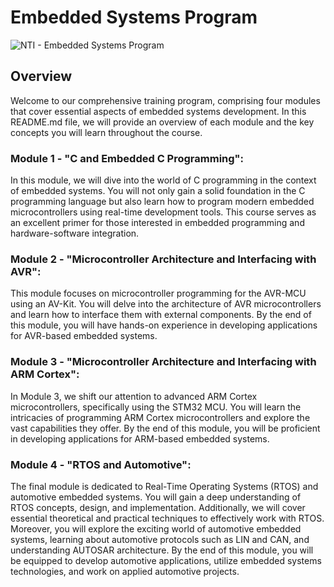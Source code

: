 # Embedded Systems Program

![NTI - Embedded Systems Program](https://github.com/AbdelrhmanWalaa/NTI-Embedded_Systems_Program/assets/44446382/a37d6b2d-5432-40d1-9f90-4376beac5528)

## Overview

Welcome to our comprehensive training program, comprising four modules that cover essential aspects of embedded systems development. In this README.md file, we will provide an overview of each module and the key concepts you will learn throughout the course.

### Module 1 - "C and Embedded C Programming":

In this module, we will dive into the world of C programming in the context of embedded systems. You will not only gain a solid foundation in the C programming language but also learn how to program modern embedded microcontrollers using real-time development tools. This course serves as an excellent primer for those interested in embedded programming and hardware-software integration.

### Module 2 - "Microcontroller Architecture and Interfacing with AVR":

This module focuses on microcontroller programming for the AVR-MCU using an AV-Kit. You will delve into the architecture of AVR microcontrollers and learn how to interface them with external components. By the end of this module, you will have hands-on experience in developing applications for AVR-based embedded systems.

### Module 3 - "Microcontroller Architecture and Interfacing with ARM Cortex":

In Module 3, we shift our attention to advanced ARM Cortex microcontrollers, specifically using the STM32 MCU. You will learn the intricacies of programming ARM Cortex microcontrollers and explore the vast capabilities they offer. By the end of this module, you will be proficient in developing applications for ARM-based embedded systems.

### Module 4 - "RTOS and Automotive":

The final module is dedicated to Real-Time Operating Systems (RTOS) and automotive embedded systems. You will gain a deep understanding of RTOS concepts, design, and implementation. Additionally, we will cover essential theoretical and practical techniques to effectively work with RTOS. Moreover, you will explore the exciting world of automotive embedded systems, learning about automotive protocols such as LIN and CAN, and understanding AUTOSAR architecture. By the end of this module, you will be equipped to develop automotive applications, utilize embedded systems technologies, and work on applied automotive projects.
